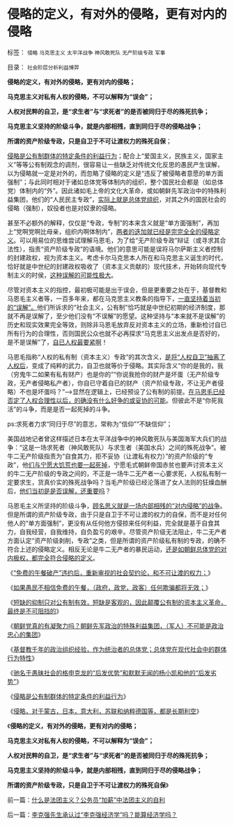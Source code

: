 # 侵略的定义，有对外的侵略，更有对内的侵略

标签： `侵略` `马克思主义` `太平洋战争` `神风敢死队` `无产阶级专政` `军事` 

目录： `社会阶层分析利益博羿`

**侵略的定义，有对外的侵略，更有对内的侵略；**

**马克思主义对私有人权的侵略，不可以解释为“误会”；**

**人权对民粹的自卫，是“求生者”与“求死者”的是否被同归于尽的殊死抗争；**

**马克思主义坚持的阶级斗争，就是内部相残，直到同归于尽的侵略战争；**

**所谓的资产阶级专政，只是自卫于不可让渡权力的殊死自保**；

[侵略是公有制群体的特定条件的利益行为](../../../2014/1/9/侵略是公有制群体的特定条件的利益行为.md)；配合上“爱国主义，民族主义，国家主义”等等公有制观念的调剂，很容易让一些缺乏对传统文化反思的愚民产生误解，以为侵略就一定是对外的，而忽略了侵略的定义是“违反了被侵略者意愿的单方面强制”；与此同时相对于诸如总体党等体制内的组织，整个国民社会都是（如总体党）体制内的“外”。因此诸如毛上帝的文化大革命，或如朝鲜先军政治中的特殊利益集团，他们的“人民民主专政”，[实际上就是总体党组织](../../../2014/1/1/总体党在现代社会中的群体行为特性.md)，对其之外的国民社会的侵略（强制），奴役者也是对奴隶的侵略。



甚至不必额外的解释，仅仅是“专政，专制”的本来含义就是“单方面强制”，再加上“党啊党啊比母亲，组织内啊体制内”，[两者的迭加就已经是完完全全的侵略定义](../../../2011/10/20/没有私有制就不存在社会分工；马克思主义的自相矛盾；.md)。可以用易位的思维尝试理解马恩毛，为了给“无产阶级专政”辩证（或寻求其合法性），指责“资产阶级专政”的语境。他们的意思可能是误将马尔萨斯主义者控制的封建政权，视为资本主义。考虑卡尔马克思本人所在和马克思主义诞生的时代，恰好就是中世纪的封建政权吸收了（资本主义贡献的）现代技术，开始转向现代专制主义的时侯，[这种误解的可能性极大](../../../2009/9/23/为马克思作无罪辩护.md)。

尽管对资本主义的指控，最初极可能是出于误会，但是更重要之处在于，基督教和马恩毛主义者等，一百多年来，都在马克思主义教条的指导下，[一直坚持着当初的“误解”。](../../../2011/2/8/绝对的真理标准，意味着绝对的权力.md)他们所诉求的“社会主义，公有制”恰巧就是中世纪初期的经济制度，那就不再是误解了，至少他们没有“不误解”的愿望。这种坚持与“本来就不是误解”的历史和现实效果完全等效，则除非马恩毛放弃反对资本主义的立场，重新检讨自已所有行为的合理性，否则国民公众也就不必再探求“马克思主义出发点是否好的，是不是误解”了，[自已人权最要紧啊](../../../2014/1/10/个体自卫同样奉行“法家，肃反”原则.md)！

马恩毛指称“人权的私有制（资本主义）专政”的其次含义，[是将“人权自卫”抽离了人权后](../../../2011/11/13/团结不能代替妥协，人权需要做人的勇气.md)，变成了纯粹的武力，自卫也就等价于侵略。其实际含义“你的是我的，我（穷鬼牛二如果有私有财产）也是你的”“你说我抢你的财产是坏蛋（无产阶级专政，无产者侵略私产者），你自已守着自已的财产（资产阶级专政，不让无产者侵略）不也是坏蛋吗？”——>显然在逻辑上，已经预设了公有制的前提。[在马恩毛已经否定了人权合理性以后，的确没有什么好争的或妥协的可能](../../../2009/6/26/无私信仰者人格安附？.md)。但彼此不是“你死我活”的斗争，而是是否一起死掉的斗争。

ps:求死者力求“同归于尽”的意志，常称为“信仰”“不缺信仰”；

美国战地记者曾这样描述日本在太平洋战争中的神风敢死队与美国海军大兵们的战争：“这是一场求死者（神风敢死队）与求生者（美国水兵）之间的殊死战争”。被牛二无产阶级指责为“自食其力，拒不妥协（让渡私有权力）”的资产阶级的“专政”，他[们与宁愿大饥荒也要一起死掉](http://darthvad.blog.163.com/blog/static/53399470201110423842942/)，宁愿毛式朝鲜帝国赤贫也要声讨资本主义的牛二无产阶级的专政之间的，不正是一场牛二无产者一心要求死，人权私有制一定要求生，货真价实的殊死战争吗？当毛产阶级已经沦落进了女人法则的狂燥血酬后，[他们当初是是否误解，还重要吗](../../../2013/11/12/先验概念下的“敌我识别”的客观性，自由人怎么办？.md)？

马恩毛主义所坚持的阶级斗争，[顾名思义就是一场内部相残的“对内侵略”的战争](../../../2009/6/15/制造中外文明冲突的国内利益链.md)。但是所谓的资产阶级专政，由于只是自卫于不可让渡的权力的自保，而不是对任何他人的“单方面强制”，更没有从任何他方侵掠来任何利益，完全就是基于自食其力，自我经营，自我维持，自负盈亏的艰辛。尽管资产阶级无法阻止，牛二无产者方面认定“资产阶级剥削，专政”之类，但是所谓的资产阶级私有制的专政，的确不符合上述的侵略定义。相反无论是牛二无产者的暴民运动，[还是如朝鲜总体党的对内极权，都完全符合侵略的定义](../../../2010/1/10/朝鲜货币抢劫即将进入第二幕：恶性通货膨胀.md)。

《[“免费的午餐破产”违约后，重新审视的社会契约论，和不可让渡的权力；](../../../2013/12/21/“免费的午餐”破产后，重新审视社会契约论和不可让渡的权力.md)》

《[如果愚民不相信免费的午餐，（政府，政党，政客）任何欺骗都将无效；](../../../2013/12/23/宣传不能制造愚民，政府本身就是愚民所缔造.md)》

《[短缺的抑制只对公有制有效，短缺是客观的，因此颠覆公有制的资本主义革命，最终是不可阻挡的](../../../2013/12/26/短缺只抑制公有制，短缺催化了资本主义的升级换代.md)》

《[朝鲜党真的有凝聚力吗？朝鲜先军政治的特殊利益集团，（军人）不可能是政治忠心的集团](../../../2013/12/29/朝鲜先军政治的特殊利益集团，不可能是政治忠心的集团.md)》

《[基督教千年的政治组织经验，作为统治者的总体党；总体党在现代社会中的群体行为特性](../../../2014/1/1/总体党在现代社会中的群体行为特性.md)》

《[驰名于愚昧社会的格申克龙的“后发优势”和默默无闻的杨小凯和他的“后发劣势”](../../../2014/1/4/人类历史上政治最黑暗的20世纪，格申克龙“后发优势”.md)》

《[侵略是公有制群体的特定条件的利益行为](../../../2014/1/9/侵略是公有制群体的特定条件的利益行为.md)》

《[侵略，对于蒙古，日本，意大利，苏联和纳粹德国等，都是长期利空](../../../2014/1/12/侵略定义及指控于美国，日本，和蒙古的“侵略”.md)》

《**侵略的定义，有对外的侵略，更有对内的侵略；**

**马克思主义对私有人权的侵略，不可以解释为“误会”；**

**人权对民粹的自卫，是“求生者”与“求死者”的是否被同归于尽的殊死抗争；**

**马克思主义坚持的阶级斗争，就是内部相残，直到同归于尽的侵略战争；**

**所谓的资产阶级专政，只是自卫于不可让渡权力的殊死自保**》



前一篇：[什么是法团主义？公务员“加薪”中法团主义的自利](../../../2014/1/25/什么是法团主义？公务员“加薪”中法团主义的自利.md)

后一篇：[李克强先生承认过“李克强经济学”吗？能算经济学吗？](../../../2014/1/26/李克强先生承认过“李克强经济学”吗？能算经济学吗？.md)
